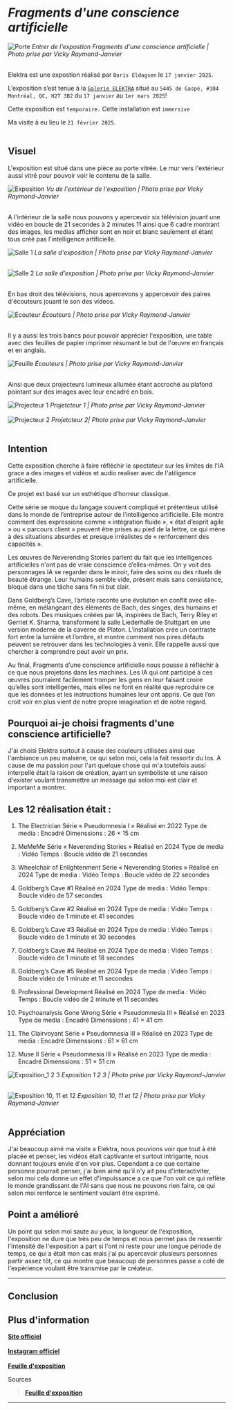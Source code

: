 # *Fragments d'une conscience artificielle*

![Porte](medias/porte_photo_VRJ.jpg)
<i>Entrer de l'expostion Fragments d'une conscience artificielle | Photo prise par Vicky Raymond-Janvier</i><br><br>

Elektra est une expostion réalisé par `Boris Eldagsen` le `17 janvier 2025`. <br>

L’exposition s’est tenue à la <ins>`Galerie ELEKTRA`</ins> situé au `5445 de Gaspé, #104 
Montréal, QC, H2T 3B2` du `17 janvier` au `1er mars 2025`! <br>



Cette exposition est `temporaire.` Cette installation est `immersive` <br>

Ma visite à eu lieu le `21 février 2025`. <br><br>


## Visuel

L'exposition est situé dans une pièce au porte vitrée. Le mur vers l'extérieur aussi vitré pour pouvoir voir le contenu de la salle. <br>

![Exposition](medias/exposition_photo_VRJ.jpg)
<i>Vu de l'extérieur de l'exposition | Photo prise par Vicky Raymond-Janvier</i><br><br>

A l'intérieur de la salle nous pouvons y apercevoir six télévision jouant une vidéo en boucle de 21 secondes à 2 minutes 11 ainsi que 6 cadre montrant des images, les medias afficher sont en noir et blanc seulement et étant tous créé pas l'intelligence artificielle.

![Salle 1](medias/exposition_salle_01_photo_VRJ.jpg)
<i>La salle d'exposition | Photo prise par Vicky Raymond-Janvier</i><br><br>

![Salle 2](medias/exposition_salle_01_photo_VRJ.jpg)
<i>La salle d'exposition | Photo prise par Vicky Raymond-Janvier</i><br><br>

En bas droit des télévisions, nous apercevons y appercevoir des paires d'écouteurs jouant le son des videos.

![Écouteur](medias/ecouteur_photo_VRJ.jpg)
<i>Écouteurs | Photo prise par Vicky Raymond-Janvier</i><br><br>

Il y a aussi les trois bancs pour pouvoir apprécier l'exposition, une table avec des feuilles de papier imprimer résumant le but de l'œuvre en français et en anglais.

![Feuille](medias/feuille_exposition_photo_VRJ.jpg)
<i>Écouteurs | Photo prise par Vicky Raymond-Janvier</i><br><br>


Ainsi que deux projecteurs lumineux allumée étant accroché au plafond pointant sur des images avec leur encadré en bois.

![Projecteur 1](medias/projecteur_01_photo_VRJ.jpg)
<i>Projetcteur 1 | Photo prise par Vicky Raymond-Janvier</i><br><br>
![Projecteur 2](medias/projecteur_02_photo_VRJ.jpg)
<i>Projetcteur 2| Photo prise par Vicky Raymond-Janvier</i><br><br>


## Intention

Cette exposition cherche à faire réfléchir le spectateur sur les limites de l'IA grace a des images et vidéos et audio realiser avec de l'atiligence artificielle. <br>

Ce projet est basé sur un esthétique d’horreur classique. <br>

Cette série se moque du langage souvent compliqué et prétentieux utilisé dans le monde de l’entreprise autour de l’intelligence artificielle. Elle montre comment des expressions comme « intégration fluide », « état d’esprit agile » ou « parcours client » peuvent être prises au pied de la lettre, ce qui mène à des situations absurdes et presque irréalistes de « renforcement des capacités ».

Les œuvres de Neverending Stories parlent du fait que les intelligences artificielles n'ont pas de vraie conscience d’elles-mêmes. On y voit des personnages IA se regarder dans le miroir, faire des soins ou des rituels de beauté étrange. Leur humains semble vide, présent mais sans consistance, bloqué dans une tâche sans fin ni but clair.

Dans Goldberg’s Cave, l’artiste raconte une évolution en conflit avec elle-même, en mélangeant des éléments de Bach, des singes, des humains et des robots. Des musiques créées par IA, inspirées de Bach, Terry Riley et Gerriet K. Sharma, transforment la salle Liederhalle de Stuttgart en une version moderne de la caverne de Platon. L’installation crée un contraste fort entre la lumière et l’ombre, et montre comment nos pires défauts peuvent se retrouver dans les technologies à venir. Elle rappelle aussi que chercher à comprendre peut avoir un prix.

Au final, Fragments d’une conscience artificielle nous pousse à réfléchir à ce que nous projetons dans les machines. Les IA qui ont participé à ces œuvres pourraient facilement tromper les gens en leur faisant croire qu’elles sont intelligentes, mais elles ne font en réalité que reproduire ce que les données et les instructions humaines leur ont appris. Ce que l’on croit voir en plus vient de notre propre imagination et de notre regard.


## Pourquoi ai-je choisi fragments d'une conscience artificielle?

J'ai choisi Elektra surtout à cause des couleurs utilisées ainsi que l'ambiance un peu malsène, ce qui selon moi, cela la fait ressortir du los. A cause de ma passion pour l'art quelque chose qui m'a toutefois aussi interpellé était la raison de création, ayant un symboliste et une raison d'exister voulant transmettre un message qui selon moi est clair et important a montrer.

## Les 12 réalisation était :

1. The Electrician
Série « Pseudomnesia I »
Réalisé en 2022
Type de media : Encadré
Dimenssions : 26 × 15 cm

2. MeMeMe
Série « Neverending Stories »
Réalisé en 2024
Type de media : Vidéo
Temps : Boucle vidéo de 21 secondes

3. Wheelchair of Enlightenment
Série « Neverending Stories »
Réalisé en 2024
Type de media : Vidéo
Temps :  Boucle vidéo de 22 secondes

4. Goldberg’s Cave #1
Réalisé en 2024
Type de media : Vidéo
Temps :  Boucle vidéo de 57 secondes

5. Goldberg’s Cave #2
Réalisé en 2024
Type de media : Vidéo
Temps :  Boucle vidéo de 1 minute et 41 secondes

6. Goldberg’s Cave #3
Réalisé en 2024
Type de media : Vidéo
Temps :  Boucle vidéo de 1 minute et 30 secondes

7. Goldberg’s Cave #4
Réalisé en 2024
Type de media : Vidéo
Temps :  Boucle vidéo de 1 minute et 18 secondes

8. Goldberg’s Cave #5
Réalisé en 2024
Type de media : Vidéo
Temps :  Boucle vidéo de 1 minute et 11 secondes

9. Professional Development
Réalisé en 2024
Type de media : Vidéo
Temps :  Boucle vidéo de 2 minute et 11 secondes

10. Psychoanalysis Gone Wrong
Série « Pseudomnesia III »
Réalisé en 2023
Type de media : Encadré
Dimenssions : 41 × 41 cm

11. The Clairvoyant
Série « Pseudomnesia III »
Réalisé en 2023
Type de media : Encadré
Dimenssions : 61 × 61 cm

12. Muse II
Série « Pseudomnesia III »
Réalisé en 2023
Type de media : Encadré
Dimenssions : 51 × 51 cm


![Exposition_1 2 3](medias/exposition_10_11_12_photo_VRJ.jpg)
<i>Exposition 1 2 3 | Photo prise par Vicky Raymond-Janvier</i><br><br>

![Exposition 10, 11 et 12](medias/exposition_10_11_12_photo_VRJ.jpg)
<i>Exposition 10, 11 et 12 | Photo prise par Vicky Raymond-Janvier</i><br><br>





## Appréciation

J'ai beaucoup aimé ma visite a Elektra, nous pouvions voir que tout à été placée et penser, les vidéos était captivante et surtout intrigante, nous donnant toujours envie d'en voir plus. Cependant a ce que certaine personne pourrait penser, j'ai bien aimé qu'il n'y ait peu d'interactiviter, selon moi cela donne un effet d'impuissance a ce que l'on voit ce qui reflète le monde grandissant de l'AI sans que nous ne pouvons rien faire, ce qui selon moi renforce le sentiment voulant être exprimé.

## Point a amélioré
Un point qui selon moi saute au yeux, la longueur de l'exposition, l'exposition ne dure que très peu de temps et nous permet pas de ressentir l'intensité de l'exposition a part si l'ont ni reste pour une longue période de temps, ce qui a était mon cas mais j'ai pu apercevoir plusieurs personnes partir assez tôt, ce qui montre que beaucoup de personnes passe a coté de l'expérience voulant être transmise par le créateur.

***



## Conclusion

## Plus d'information
**[Site officiel](https://www.elektramontreal.ca/fragments-of-an-artificial-consciousness-boris-eldagsen?lang=fr)** <br><br>
**[Instagram officiel](https://www.instagram.com/elektramontreal/)** <br><br>
**[Feuille d'exposition](https://www.eldagsen.com/wp-content/uploads/2025/01/Feuillets-dexposition-Fragments-dune-conscience-artificielle.pdf)**


Sources

> **[Feuille d'exposition](https://www.eldagsen.com/wp-content/uploads/2025/01/Feuillets-dexposition-Fragments-dune-conscience-artificielle.pdf)**



***












































